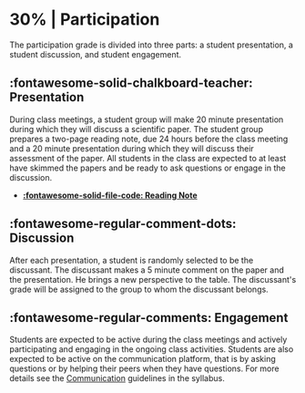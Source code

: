 # 30% | Participation

The participation grade is divided into three parts: a student presentation, a student discussion, and student engagement.

## **:fontawesome-solid-chalkboard-teacher: Presentation**
During class meetings, a student group will make 20 minute presentation during which they will discuss a scientific paper.
The student group prepares a two-page reading note, due 24 hours before the class meeting and a 20 minute presentation during which they will discuss their assessment of the paper. All students in the class are expected to at least have skimmed the papers and be ready to ask questions or engage in the discussion.

- [**:fontawesome-solid-file-code: Reading Note**](https://colab.research.google.com/github/mickaeltemporao/data-analysis/blob/main/materials/reading-note.ipynb)

## **:fontawesome-regular-comment-dots: Discussion**
After each presentation, a student is randomly selected to be the discussant. The discussant makes a 5 minute comment on the paper and the presentation. He brings a new perspective to the table. The discussant's grade will be assigned to the group to whom the discussant belongs.


## **:fontawesome-regular-comments: Engagement**
Students are expected to be active during the class meetings and actively participating and engaging in the ongoing class activities.
Students are also expected to be active on the communication platform, that is by asking questions or by helping their peers when they have questions. For more details see the [Communication](../../#communication) guidelines in the syllabus.

